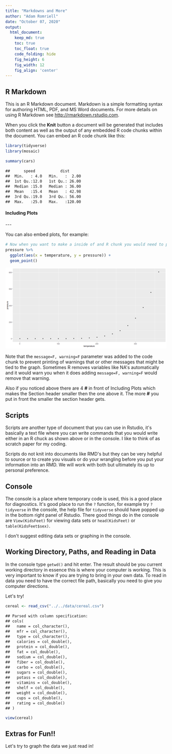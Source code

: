 ```yaml
---
title: "Markdowns and More"
author: "Adam Romriell"
date: "October 07, 2020"
output:
  html_document:  
    keep_md: true
    toc: true
    toc_float: true
    code_folding: hide
    fig_height: 6
    fig_width: 12
    fig_align: 'center'
---
```




## R Markdown

This is an R Markdown document. Markdown is a simple formatting syntax for authoring HTML, PDF, and MS Word documents. For more details on using R Markdown see <http://rmarkdown.rstudio.com>.

When you click the **Knit** button a document will be generated that includes both content as well as the output of any embedded R code chunks within the document. You can embed an R code chunk like this:


```r
library(tidyverse)
library(mosaic)
```


```r
summary(cars)
```

```
##      speed           dist       
##  Min.   : 4.0   Min.   :  2.00  
##  1st Qu.:12.0   1st Qu.: 26.00  
##  Median :15.0   Median : 36.00  
##  Mean   :15.4   Mean   : 42.98  
##  3rd Qu.:19.0   3rd Qu.: 56.00  
##  Max.   :25.0   Max.   :120.00
```

#### Including Plots

---  <!-- THIS COLORED PART IS COMMENTED OUT, but the three dashes in front of the comment make a little dividing line in you knited document -->

You can also embed plots, for example:


```r
# Now when you want to make a inside of and R chunk you would need to put the # sign in front so it's a little different depending on if you are inside or outside of an R chunk.
pressure %>% 
  ggplot(aes(x = temperature, y = pressure)) +
  geom_point()
```

![](Markdowns_and_More_files/figure-html/pressure-1.png)<!-- -->

Note that the `message=F, warning=F` parameter was added to the code chunk to prevent printing of warnings that or other messages that might be tied to the graph. Sometimes R removes variables like NA's automatically and it would warn you when it does adding `message=F, warning=F` would remove that warning. 

Also if you noticed above there are 4 **#** in front of Including Plots which makes the Section header smaller then the one above it. The more **#** you put in front the smaller the section header gets.


## Scripts 

Scripts are another type of document that you can use in Rstudio, it's basically a text file where you can write commands that you would write either in an R chuck as shown above or in the console. I like to think of as scratch paper for my coding. 

Scripts do not knit into documents like RMD's but they can be very helpful to source or to create you visuals or do your wrangling before you put your information into an RMD. We will work with both but ultimately its up to personal preference. 

## Console 

The console is a place where temporary code is used, this is a good place for diagnostics. It's good place to run the `?` function, for example try `?tidyverse` in the console, the help file for `tidyverse` should have popped up in the bottom right panel of Rstudio. There good things do in the console are `View(KidsFeet)` for viewing data sets or `head(KidsFeet)` or `table(KidsFeet$sex)`.

I don't suggest editing data sets or graphing in the console.

## Working Directory, Paths, and Reading in Data

In the console type `getwd()` and hit enter. The result should be you current working directory in essence this is where your computer is working. This is very important to know if you are trying to bring in your own data. To read in data you need to have the correct file path, basically you need to give you computer directions.  

Let's try!


```r
cereal <- read_csv("../../data/cereal.csv")
```

```
## Parsed with column specification:
## cols(
##   name = col_character(),
##   mfr = col_character(),
##   type = col_character(),
##   calories = col_double(),
##   protein = col_double(),
##   fat = col_double(),
##   sodium = col_double(),
##   fiber = col_double(),
##   carbo = col_double(),
##   sugars = col_double(),
##   potass = col_double(),
##   vitamins = col_double(),
##   shelf = col_double(),
##   weight = col_double(),
##   cups = col_double(),
##   rating = col_double()
## )
```

```r
view(cereal)
```


## Extras for Fun!! 

Let's try to graph the data we just read in!





